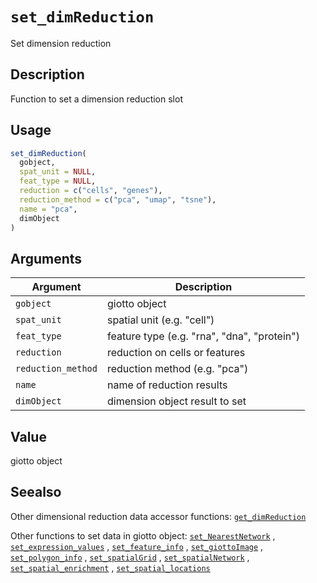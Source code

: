 # `set_dimReduction`

Set dimension reduction


## Description

Function to set a dimension reduction slot


## Usage

```r
set_dimReduction(
  gobject,
  spat_unit = NULL,
  feat_type = NULL,
  reduction = c("cells", "genes"),
  reduction_method = c("pca", "umap", "tsne"),
  name = "pca",
  dimObject
)
```


## Arguments

Argument      |Description
------------- |----------------
`gobject`     |     giotto object
`spat_unit`     |     spatial unit (e.g. "cell")
`feat_type`     |     feature type (e.g. "rna", "dna", "protein")
`reduction`     |     reduction on cells or features
`reduction_method`     |     reduction method (e.g. "pca")
`name`     |     name of reduction results
`dimObject`     |     dimension object result to set


## Value

giotto object


## Seealso

Other dimensional reduction data accessor functions:
 [`get_dimReduction`](#getdimreduction) 
 
 Other functions to set data in giotto object:
 [`set_NearestNetwork`](#setnearestnetwork) ,
 [`set_expression_values`](#setexpressionvalues) ,
 [`set_feature_info`](#setfeatureinfo) ,
 [`set_giottoImage`](#setgiottoimage) ,
 [`set_polygon_info`](#setpolygoninfo) ,
 [`set_spatialGrid`](#setspatialgrid) ,
 [`set_spatialNetwork`](#setspatialnetwork) ,
 [`set_spatial_enrichment`](#setspatialenrichment) ,
 [`set_spatial_locations`](#setspatiallocations)


